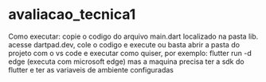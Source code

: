 # avaliacao_tecnica1

Como executar: copie o codigo do arquivo main.dart localizado na pasta lib. acesse dartpad.dev, cole o codigo e execute 
ou basta abrir a pasta do projeto com o vs code e executar como quiser, por exemplo: flutter run -d edge (executa com microsoft edge) mas a maquina precisa ter a sdk do flutter e ter as variaveis de ambiente configuradas